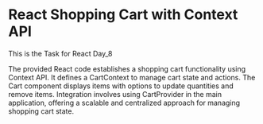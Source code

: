 # React Shopping Cart with Context API

This is the Task for React Day_8

The provided React code establishes a shopping cart functionality using Context API.
It defines a CartContext to manage cart state and actions.
The Cart component displays items with options to update quantities and remove items.
Integration involves using CartProvider in the main application, offering a scalable and centralized approach for managing shopping cart state.